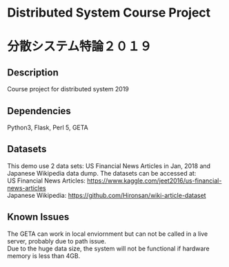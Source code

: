 # Distributed System Course Project
# 分散システム特論２０１９

## Description
Course project for distributed system 2019

## Dependencies
Python3, Flask, Perl 5, GETA

## Datasets
This demo use 2 data sets: US Financial News Articles in Jan, 2018 and Japanese Wikipedia data dump. The datasets can be accessed at:  
US Financial News Articles: https://www.kaggle.com/jeet2016/us-financial-news-articles  
Japanese Wikipedia: https://github.com/Hironsan/wiki-article-dataset

## Known Issues
The GETA can work in local enviornment but can not be called in a live server, probably due to path issue.  
Due to the huge data size, the system will not be functional if hardware memory is less than 4GB.
